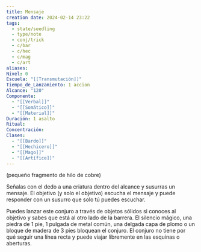 ```yaml
---
title: Mensaje
creation date: 2024-02-14 23:22
tags:
  - state/seedling
  - type/note
  - conj/trick
  - c/bar
  - c/hec
  - c/mag
  - c/art
aliases: 
Nivel: 0
Escuela: "[[Transmutación]]"
Tiempo_de_Lanzamiento: 1 accion
Alcance: "120"
Componente:
  - "[[Verbal]]"
  - "[[Somático]]"
  - "[[Material]]"
Duración: 1 asalto
Ritual: 
Concentración: 
Clases:
  - "[[Bardo]]"
  - "[[Hechicero]]"
  - "[[Mago]]"
  - "[[Artífice]]"
---
```

(pequeño fragmento de hilo de cobre)

Señalas con el dedo a una criatura dentro del alcance y susurras un mensaje. El objetivo (y solo el objetivo) escucha el mensaje y puede responder con un susurro que solo tú puedes escuchar.

Puedes lanzar este conjuro a través de objetos sólidos si conoces al objetivo y sabes que está al otro lado de la barrera. El silencio mágico, una piedra de 1 pie, 1 pulgada de metal común, una delgada capa de plomo o un bloque de madera de 3 pies bloquean el conjuro. El conjuro no tiene por qué seguir una línea recta y puede viajar libremente en las esquinas o aberturas.

